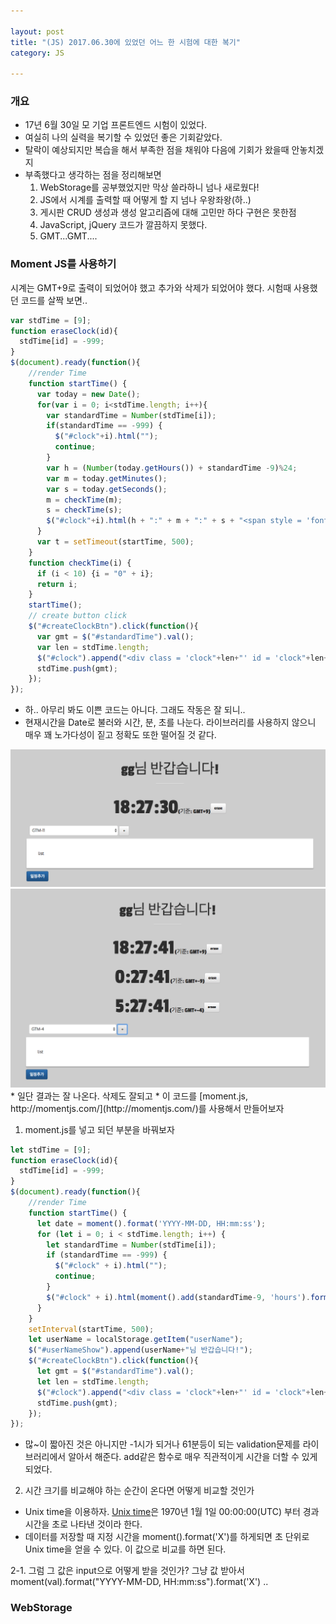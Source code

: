 ```yaml
---

layout: post
title: "(JS) 2017.06.30에 있었던 어느 한 시험에 대한 복기"
category: JS

---
```


### 개요
* 17년 6월 30일 모 기업 프론트엔드 시험이 있었다.
* 여실히 나의 실력을 복기할 수 있었던 좋은 기회같았다.
* 탈락이 예상되지만 복습을 해서 부족한 점을 채워야 다음에 기회가 왔을때 안놓치겠지
* 부족했다고 생각하는 점을 정리해보면
    1. WebStorage를 공부했었지만 막상 쓸라하니 넘나 새로웠다!
    2. JS에서 시계를 출력할 때 어떻게 할 지 넘나 우왕좌왕(하..)
    3. 게시판 CRUD 생성과 생성 알고리즘에 대해 고민만 하다 구현은 못한점
    4. JavaScript, jQuery 코드가 깔끔하지 못했다.
    5. GMT...GMT....

### Moment JS를 사용하기
시계는 GMT+9로 출력이 되었어야 했고 추가와 삭제가 되었어야 했다. 시험때 사용했던 코드를 살짝 보면..

```javascript
var stdTime = [9];
function eraseClock(id){
  stdTime[id] = -999;
}
$(document).ready(function(){
    //render Time
    function startTime() {
      var today = new Date();
      for(var i = 0; i<stdTime.length; i++){
        var standardTime = Number(stdTime[i]);
        if(standardTime == -999) {
          $("#clock"+i).html("");
          continue;
        }
        var h = (Number(today.getHours()) + standardTime -9)%24;
        var m = today.getMinutes();
        var s = today.getSeconds();
        m = checkTime(m);
        s = checkTime(s);
        $("#clock"+i).html(h + ":" + m + ":" + s + "<span style = 'font-size:20px;'>(기준: GMT+"+standardTime+")</span><button id = 'erase"+i+"' class = 'btn btn-default' onClick = 'eraseClock("+i+")'>erase</button>");
      }
      var t = setTimeout(startTime, 500);
    }
    function checkTime(i) {
      if (i < 10) {i = "0" + i};
      return i;
    }
    startTime();
    // create button click
    $("#createClockBtn").click(function(){
      var gmt = $("#standardTime").val();
      var len = stdTime.length;
      $("#clock").append("<div class = 'clock"+len+"' id = 'clock"+len+"'></div>");
      stdTime.push(gmt);
    });
});
```

* 하.. 아무리 봐도 이쁜 코드는 아니다. 그래도 작동은 잘 되니..
* 현재시간을 Date로 불러와 시간, 분, 초를 나눈다. 라이브러리를 사용하지 않으니 매우 꽤 노가다성이 짙고 정확도 또한 떨어질 것 같다.

<img src = '/post_img/201706/02/2.png'/>
<img src = '/post_img/201706/02/3.png'/>
* 일단 결과는 잘 나온다. 삭제도 잘되고
* 이 코드를 [moment.js, http://momentjs.com/](http://momentjs.com/)를 사용해서 만들어보자

1. moment.js를 넣고 되던 부분을 바꿔보자

```javascript
let stdTime = [9];
function eraseClock(id){
  stdTime[id] = -999;
}
$(document).ready(function(){
    //render Time
    function startTime() {
      let date = moment().format('YYYY-MM-DD, HH:mm:ss');
      for (let i = 0; i < stdTime.length; i++) {
        let standardTime = Number(stdTime[i]);
        if (standardTime == -999) {
          $("#clock" + i).html("");
          continue;
        }
        $("#clock" + i).html(moment().add(standardTime-9, 'hours').format('H:mm:ss') + "<span style = 'font-size:20px;'>(기준: GMT+" + standardTime + ")</span><button id = 'erase" + i + "' class = 'btn btn-default' onClick = 'eraseClock(" + i + ")'>erase</button>");
      }
    }
    setInterval(startTime, 500);
    let userName = localStorage.getItem("userName");
    $("#userNameShow").append(userName+"님 반갑습니다!");
    $("#createClockBtn").click(function(){
      let gmt = $("#standardTime").val();
      let len = stdTime.length;
      $("#clock").append("<div class = 'clock"+len+"' id = 'clock"+len+"'></div>");
      stdTime.push(gmt);
    });
});
```

* 많~이 짧아진 것은 아니지만 -1시가 되거나 61분등이 되는 validation문제를 라이브러리에서 알아서 해준다. add같은 함수로 매우 직관적이게 시간을 더할 수 있게 되었다.

2. 시간 크기를 비교해야 하는 순간이 온다면 어떻게 비교할 것인가
* Unix time을 이용하자. [Unix time](https://ko.wikipedia.org/wiki/%EC%9C%A0%EB%8B%89%EC%8A%A4_%EC%8B%9C%EA%B0%84)은 1970년 1월 1일 00:00:00(UTC) 부터 경과시간을 초로 나타낸 것이라 한다.
* 데이터를 저장할 때 지정 시간을 moment().format('X')를 하게되면 초 단위로 Unix time을 얻을 수 있다. 이 값으로 비교를 하면 된다.

2-1. 그럼 그 값은 input으로 어떻게 받을 것인가?
그냥 값 받아서 moment(val).format("YYYY-MM-DD, HH:mm:ss").format('X')
..

### WebStorage







<br/><br/>